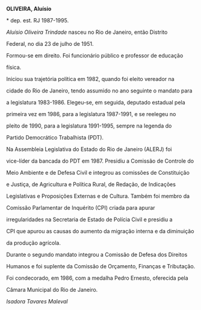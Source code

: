 **OLIVEIRA, Aluísio**



\* dep. est. RJ 1987-1995.



*Aluísio Oliveira Trindade* nasceu no Rio de Janeiro, então Distrito

Federal, no dia 23 de julho de 1951.



Formou-se em direito. Foi funcionário público e professor de educação

física.



Iniciou sua trajetória política em 1982, quando foi eleito vereador na

cidade do Rio de Janeiro, tendo assumido no ano seguinte o mandato para

a legislatura 1983-1986. Elegeu-se, em seguida, deputado estadual pela

primeira vez em 1986, para a legislatura 1987-1991, e se reelegeu no

pleito de 1990, para a legislatura 1991-1995, sempre na legenda do

Partido Democrático Trabalhista (PDT).



Na Assembleia Legislativa do Estado do Rio de Janeiro (ALERJ) foi

vice-líder da bancada do PDT em 1987. Presidiu a Comissão de Controle do

Meio Ambiente e de Defesa Civil e integrou as comissões de Constituição

e Justiça, de Agricultura e Política Rural, de Redação, de Indicações

Legislativas e Proposições Externas e de Cultura. Também foi membro da

Comissão Parlamentar de Inquérito (CPI) criada para apurar

irregularidades na Secretaria de Estado de Polícia Civil e presidiu a

CPI que apurou as causas do aumento da migração interna e da diminuição

da produção agrícola.



Durante o segundo mandato integrou a Comissão de Defesa dos Direitos

Humanos e foi suplente da Comissão de Orçamento, Finanças e Tributação.



Foi condecorado, em 1986, com a medalha Pedro Ernesto, oferecida pela

Câmara Municipal do Rio de Janeiro.



*Isadora Tavares Maleval*



